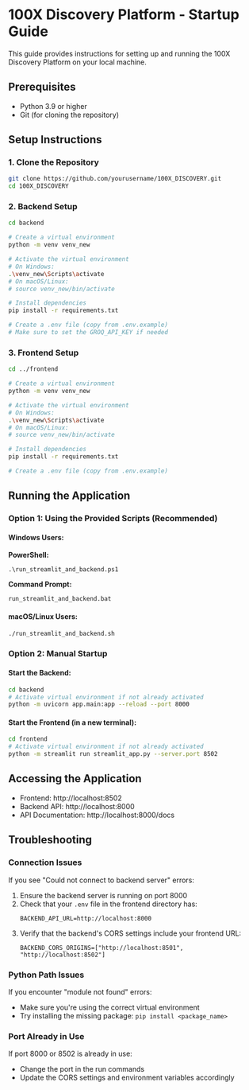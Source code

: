 # 100X Discovery Platform - Startup Guide

This guide provides instructions for setting up and running the 100X Discovery Platform on your local machine.

## Prerequisites

- Python 3.9 or higher
- Git (for cloning the repository)

## Setup Instructions

### 1. Clone the Repository

```bash
git clone https://github.com/yourusername/100X_DISCOVERY.git
cd 100X_DISCOVERY
```

### 2. Backend Setup

```bash
cd backend

# Create a virtual environment
python -m venv venv_new

# Activate the virtual environment
# On Windows:
.\venv_new\Scripts\activate
# On macOS/Linux:
# source venv_new/bin/activate

# Install dependencies
pip install -r requirements.txt

# Create a .env file (copy from .env.example)
# Make sure to set the GROQ_API_KEY if needed
```

### 3. Frontend Setup

```bash
cd ../frontend

# Create a virtual environment
python -m venv venv_new

# Activate the virtual environment
# On Windows:
.\venv_new\Scripts\activate
# On macOS/Linux:
# source venv_new/bin/activate

# Install dependencies
pip install -r requirements.txt

# Create a .env file (copy from .env.example)
```

## Running the Application

### Option 1: Using the Provided Scripts (Recommended)

#### Windows Users:

**PowerShell:**
```
.\run_streamlit_and_backend.ps1
```

**Command Prompt:**
```
run_streamlit_and_backend.bat
```

#### macOS/Linux Users:
```bash
./run_streamlit_and_backend.sh
```

### Option 2: Manual Startup

#### Start the Backend:
```bash
cd backend
# Activate virtual environment if not already activated
python -m uvicorn app.main:app --reload --port 8000
```

#### Start the Frontend (in a new terminal):
```bash
cd frontend
# Activate virtual environment if not already activated
python -m streamlit run streamlit_app.py --server.port 8502
```

## Accessing the Application

- Frontend: http://localhost:8502
- Backend API: http://localhost:8000
- API Documentation: http://localhost:8000/docs

## Troubleshooting

### Connection Issues

If you see "Could not connect to backend server" errors:

1. Ensure the backend server is running on port 8000
2. Check that your `.env` file in the frontend directory has:
   ```
   BACKEND_API_URL=http://localhost:8000
   ```
3. Verify that the backend's CORS settings include your frontend URL:
   ```
   BACKEND_CORS_ORIGINS=["http://localhost:8501", "http://localhost:8502"]
   ```

### Python Path Issues

If you encounter "module not found" errors:
- Make sure you're using the correct virtual environment
- Try installing the missing package: `pip install <package_name>`

### Port Already in Use

If port 8000 or 8502 is already in use:
- Change the port in the run commands
- Update the CORS settings and environment variables accordingly 